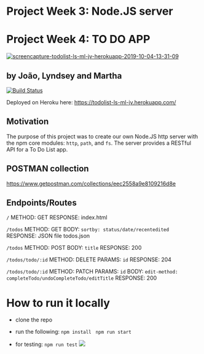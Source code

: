 # Project Week 3: Node.JS server 

# Project Week 4: TO DO APP 

<a href="https://ibb.co/kmDw5Dd"><img src="https://i.ibb.co/cY8Zk8m/screencapture-todolist-ls-ml-jv-herokuapp-2019-10-04-13-31-09.png" alt="screencapture-todolist-ls-ml-jv-herokuapp-2019-10-04-13-31-09" border="0"></a><br />
## by João, Lyndsey and Martha
[![Build Status](https://travis-ci.org/FACxBeamery/project-week-3.svg?branch=master)](https://travis-ci.org/FACxBeamery/project-week-3)

Deployed on Heroku here: https://todolist-ls-ml-jv.herokuapp.com/


## Motivation
The purpose of this project was to create our own Node.JS http server with the npm core modules: `http`, `path`, and `fs`. The server provides a RESTful API for a To Do List app. 

## POSTMAN collection

https://www.getpostman.com/collections/eec2558a9e8109216d8e

## Endpoints/Routes

`/`
METHOD: GET
RESPONSE: index.html

`/todos`
METHOD: GET
BODY: `sortby: status/date/recentedited`
RESPONSE: JSON file todos.json

`/todos`
METHOD: POST
BODY: `title`
RESPONSE: 200

`/todos/todo/:id`
METHOD: DELETE
PARAMS: `id`
RESPONSE: 204

`/todos/todo/:id`
METHOD: PATCH
PARAMS: `id`
BODY: `edit-method: completeTodo/undoCompleteTodo/editTitle`
RESPONSE: 200

# How to run it locally

- clone the repo
- run the following: 
  `npm install `
  `npm run start`
  
- for testing:
    `npm run test`
![](https://i.imgur.com/tBWExSW.png)

